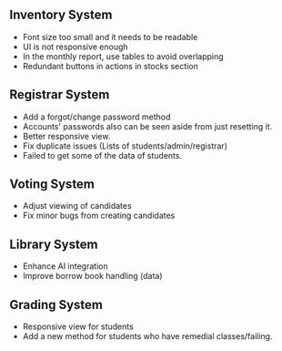 ## Inventory System

- Font size too small and it needs to be readable
- UI is not responsive enough
- In the monthly report, use tables to avoid overlapping
- Redundant buttons in actions in stocks section

## Registrar System

- Add a forgot/change password method
- Accounts' passwords also can be seen aside from just resetting it.
- Better responsive view.
- Fix duplicate issues (Lists of students/admin/registrar)
- Failed to get some of the data of students.

## Voting System

- Adjust viewing of candidates
- Fix minor bugs from creating candidates

## Library System

- Enhance AI integration
- Improve borrow book handling (data)

## Grading System

- Responsive view for students
- Add a new method for students who have remedial classes/failing.
